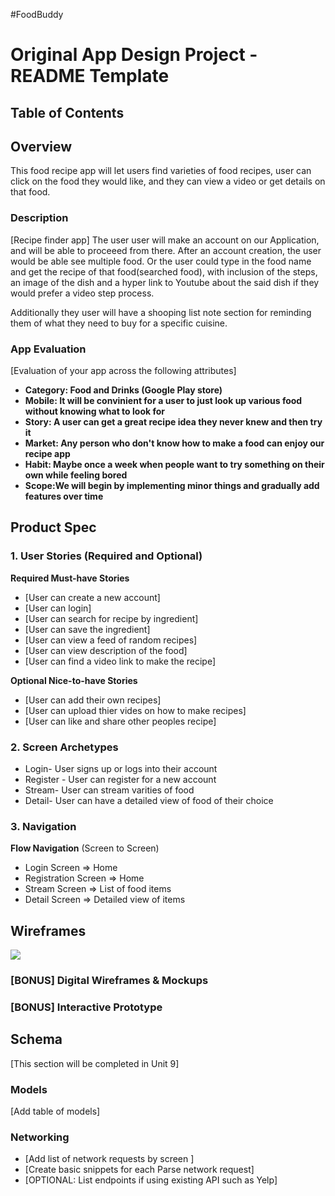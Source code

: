 #FoodBuddy

Original App Design Project - README Template
===

## Table of Contents

## Overview

This food recipe app will let users find varieties of food recipes, user can click on the food they would like, and they can view a video or get details on that food.

### Description
[Recipe finder app]
The user user will make an account on our Application, and will be able to proceeed from there. After an account creation, the user would be able see multiple food. Or the user could type in the food name and get the recipe of that food(searched food), with inclusion of the steps, an image of the dish and a hyper link to Youtube about the said dish if they would prefer a video step process.

Additionally they user will have a shooping list note section for reminding them of what they need to buy for a specific cuisine.


### App Evaluation
[Evaluation of your app across the following attributes]
- **Category: Food and Drinks (Google Play store)**
- **Mobile: It will be convinient for a user to just look up various food without knowing what to look for**
- **Story: A user can get a great recipe idea they never knew and then try it**
- **Market: Any person who don't know how to make a food can enjoy our recipe app**
- **Habit: Maybe once a week when people want to try something on their own while feeling bored**
- **Scope:We will begin by implementing minor things and gradually add features over time**

## Product Spec

### 1. User Stories (Required and Optional)

**Required Must-have Stories**

*  [User can create a new account]
*  [User can login]
*  [User can search for recipe by ingredient]
*  [User can save the ingredient]
*  [User can view a feed of random recipes]
*  [User can view description of the food]
*  [User can find a video link to make the recipe]

**Optional Nice-to-have Stories**

* [User can add their own recipes]
* [User can upload thier vides on how to make recipes]
* [User can like and share other peoples recipe]


### 2. Screen Archetypes

* Login- User signs up or logs into their account
* Register - User can register for a new account
* Stream- User can stream varities of food 
* Detail- User can have a detailed view of food of their choice

### 3. Navigation


**Flow Navigation** (Screen to Screen)

* Login Screen
     => Home
* Registration Screen
    => Home
* Stream Screen
    => List of food items 
* Detail Screen
    => Detailed view of items

## Wireframes

<img src="https://github.com/https-github-com-elisee10/FindMyRecipe/blob/main/Note%20Nov%207%2C%202020.pdf" >

### [BONUS] Digital Wireframes & Mockups

### [BONUS] Interactive Prototype

## Schema 
[This section will be completed in Unit 9]
### Models
[Add table of models]
### Networking
- [Add list of network requests by screen ]
- [Create basic snippets for each Parse network request]
- [OPTIONAL: List endpoints if using existing API such as Yelp]
